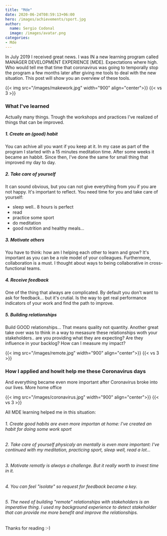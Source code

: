 ```yaml
---
title: "Mde"
date: 2020-06-24T08:59:13+06:00
hero: /images/achievements/sport.jpg
author:
  name: Sergio Codonal
  image: /images/avatar.png
categories:
- Mde
---
```


In July 2019 I received great news. I was IN a new learning program called MANAGER DEVELOPMENT EXPERIENCE [MDE]. Expectations where high. 
Who would tell me that time that coronavirus was going to temporally stop the program a few months later after giving me tools to deal with the new situation.
This post will show you an overview of these tools.

{{< img src="/images/makework.jpg" width="900" align="center">}}
{{< vs 3 >}}

### What I've learned
Actually many things. Trough the workshops and practices I've realized of things that can be improved.

##### 1. Create an (good) habit
You can achive all you want if you keep at it. 
In my case as part of the program I started with a 15 minutes meditation time. After some weeks it became an habbit. Since then, I've done the same for small thing that improved my day to day.

##### 2. Take care of yourself
It can sound obvious, but you can not give everything from you if you are not happy. It's important to reflect. You need time for you and take care of yourself: 
- sleep well.. 8 hours is perfect
- read 
- practice some sport
- do meditation
- good nutrition and healthy meals...

##### 3. Motivate others
You have to think: how am I helping each other to learn and grow? It's important as you can be a role model of your colleagues. 
Furthermore, collaboration is a must. I thought about ways to being collaborative in cross-functional teams.

##### 4. Receive feedback
One of the thing that always are complicated. By default you don't want to ask for feedback... but it's crutial. Is the way to get real performance indicators of your work and find the path to improve.

##### 5. Building relationships
Build GOOD relationships... That means quality not quantity. 
Another great take over was to think in a way to mesasure these relationships woth your stakeholders.. are you providing what they are expecting? Are they influence in your backlog? How can I measure my impact?

{{< img src="/images/remote.jpg" width="900" align="center">}}
{{< vs 3 >}}


### How I applied and howit help me these Coronavirus days

And everything became even more important after Coronavirus broke into our lives. More home office

{{< img src="/images/coronavirus.jpg" width="900" align="center">}}
{{< vs 3 >}}

All MDE learning helped me in this situation:

###### 1. Create good habits are even more importan at home: I've created an habit for doing some work sport
###### 2. Take care of yourself physicaly an mentally is even more important: I've continued with my meditation, practicing sport, sleep well, read a lot...
###### 3. Motivate remotly is always a challenge. But it really worth to invest time in it.
###### 4. You can feel "isolate" so request for feedback became a key. 
###### 5. The need of building "remote" relationships with stakeholders is an imperative thing. I used my background experience to detect stakeholder that can provide me more benefit and improve the relationships.

Thanks for reading :-)